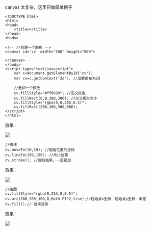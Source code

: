 canvas 太复杂，这里只做简单例子

    <!DOCTYPE html>
    <html>
    <head>
    	<title></title>
    </head>
    <body>
    
    <!-- //创建一个画布 -->
    <canvas id='cv' width="500" height="500">
    	
    </canvas>
    </body>
    <script type="text/javascript">
    	var c=document.getElementById('cv');
    	var cv=c.getContext('2d'); //设置画布为2d
    
    	//叠加一个颜色
    	cv.fillStyle="#ff0000"; //定义红色
    	cv.fillRect(0,0,300,300); //定义矩形大小
    	cv.fillStyle="rgba(0,0,255,0.5)";
    	cv.fillRect(200,200,500,500);
    </script>
    </html>

效果：

![](http://i.imgur.com/qWBywue.png)

	//画线
	cv.moveTo(10,10); //起始位置的坐标
	cv.lineTo(150,150); //终止位置
	cv.stroke(); //画线结束，一定要加

效果：

![](http://i.imgur.com/uO93oFw.png)

	//画圆
	cv.fillStyle="rgba(0,255,0,0.5)";
	cv.arc(200,200,100,0,Math.PI*2,true);//起始点x坐标，起始点y坐标，半径
	cv.fill();// 结束渲染

效果：

![](http://i.imgur.com/21sI9Tv.png)

